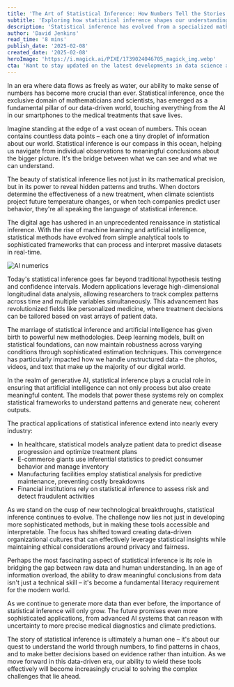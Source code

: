 ```yaml
---
title: 'The Art of Statistical Inference: How Numbers Tell the Stories of Our World'
subtitle: 'Exploring how statistical inference shapes our understanding of data in the AI era'
description: 'Statistical inference has evolved from a specialized mathematical tool to a fundamental pillar of our data-driven world. This article explores how statistical inference shapes modern technology, from AI and machine learning to healthcare and finance, and its crucial role in helping us understand the vast ocean of data that surrounds us.'
author: 'David Jenkins'
read_time: '8 mins'
publish_date: '2025-02-08'
created_date: '2025-02-08'
heroImage: 'https://i.magick.ai/PIXE/1739024046705_magick_img.webp'
cta: 'Want to stay updated on the latest developments in data science and statistical analysis? Follow us on LinkedIn for expert insights and join a community of forward-thinking professionals shaping the future of data-driven decision making.'
---
```


In an era where data flows as freely as water, our ability to make sense of numbers has become more crucial than ever. Statistical inference, once the exclusive domain of mathematicians and scientists, has emerged as a fundamental pillar of our data-driven world, touching everything from the AI in our smartphones to the medical treatments that save lives.

Imagine standing at the edge of a vast ocean of numbers. This ocean contains countless data points – each one a tiny droplet of information about our world. Statistical inference is our compass in this ocean, helping us navigate from individual observations to meaningful conclusions about the bigger picture. It's the bridge between what we can see and what we can understand.

The beauty of statistical inference lies not just in its mathematical precision, but in its power to reveal hidden patterns and truths. When doctors determine the effectiveness of a new treatment, when climate scientists project future temperature changes, or when tech companies predict user behavior, they're all speaking the language of statistical inference.

The digital age has ushered in an unprecedented renaissance in statistical inference. With the rise of machine learning and artificial intelligence, statistical methods have evolved from simple analytical tools to sophisticated frameworks that can process and interpret massive datasets in real-time.

![AI numerics](https://i.magick.ai/PIXE/1739024046705_magick_img.webp)

Today's statistical inference goes far beyond traditional hypothesis testing and confidence intervals. Modern applications leverage high-dimensional longitudinal data analysis, allowing researchers to track complex patterns across time and multiple variables simultaneously. This advancement has revolutionized fields like personalized medicine, where treatment decisions can be tailored based on vast arrays of patient data.

The marriage of statistical inference and artificial intelligence has given birth to powerful new methodologies. Deep learning models, built on statistical foundations, can now maintain robustness across varying conditions through sophisticated estimation techniques. This convergence has particularly impacted how we handle unstructured data – the photos, videos, and text that make up the majority of our digital world.

In the realm of generative AI, statistical inference plays a crucial role in ensuring that artificial intelligence can not only process but also create meaningful content. The models that power these systems rely on complex statistical frameworks to understand patterns and generate new, coherent outputs.

The practical applications of statistical inference extend into nearly every industry:

- In healthcare, statistical models analyze patient data to predict disease progression and optimize treatment plans
- E-commerce giants use inferential statistics to predict consumer behavior and manage inventory
- Manufacturing facilities employ statistical analysis for predictive maintenance, preventing costly breakdowns
- Financial institutions rely on statistical inference to assess risk and detect fraudulent activities

As we stand on the cusp of new technological breakthroughs, statistical inference continues to evolve. The challenge now lies not just in developing more sophisticated methods, but in making these tools accessible and interpretable. The focus has shifted toward creating data-driven organizational cultures that can effectively leverage statistical insights while maintaining ethical considerations around privacy and fairness.

Perhaps the most fascinating aspect of statistical inference is its role in bridging the gap between raw data and human understanding. In an age of information overload, the ability to draw meaningful conclusions from data isn't just a technical skill – it's become a fundamental literacy requirement for the modern world.

As we continue to generate more data than ever before, the importance of statistical inference will only grow. The future promises even more sophisticated applications, from advanced AI systems that can reason with uncertainty to more precise medical diagnostics and climate predictions.

The story of statistical inference is ultimately a human one – it's about our quest to understand the world through numbers, to find patterns in chaos, and to make better decisions based on evidence rather than intuition. As we move forward in this data-driven era, our ability to wield these tools effectively will become increasingly crucial to solving the complex challenges that lie ahead.